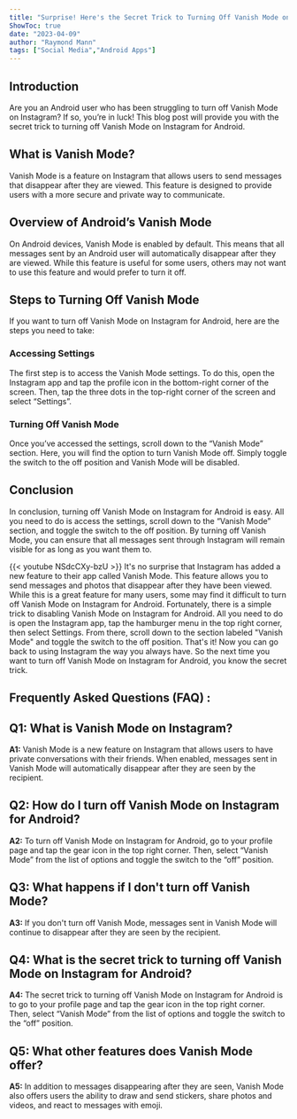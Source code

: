 ```yaml
---
title: "Surprise! Here's the Secret Trick to Turning Off Vanish Mode on Instagram for Android!"
ShowToc: true 
date: "2023-04-09"
author: "Raymond Mann" 
tags: ["Social Media","Android Apps"]
---
```

## Introduction 

Are you an Android user who has been struggling to turn off Vanish Mode on Instagram? If so, you’re in luck! This blog post will provide you with the secret trick to turning off Vanish Mode on Instagram for Android.

## What is Vanish Mode?

Vanish Mode is a feature on Instagram that allows users to send messages that disappear after they are viewed. This feature is designed to provide users with a more secure and private way to communicate.

## Overview of Android’s Vanish Mode

On Android devices, Vanish Mode is enabled by default. This means that all messages sent by an Android user will automatically disappear after they are viewed. While this feature is useful for some users, others may not want to use this feature and would prefer to turn it off.

## Steps to Turning Off Vanish Mode

If you want to turn off Vanish Mode on Instagram for Android, here are the steps you need to take:

### Accessing Settings

The first step is to access the Vanish Mode settings. To do this, open the Instagram app and tap the profile icon in the bottom-right corner of the screen. Then, tap the three dots in the top-right corner of the screen and select “Settings”.

### Turning Off Vanish Mode

Once you’ve accessed the settings, scroll down to the “Vanish Mode” section. Here, you will find the option to turn Vanish Mode off. Simply toggle the switch to the off position and Vanish Mode will be disabled.

## Conclusion

In conclusion, turning off Vanish Mode on Instagram for Android is easy. All you need to do is access the settings, scroll down to the “Vanish Mode” section, and toggle the switch to the off position. By turning off Vanish Mode, you can ensure that all messages sent through Instagram will remain visible for as long as you want them to.

{{< youtube NSdcCXy-bzU >}} 
It's no surprise that Instagram has added a new feature to their app called Vanish Mode. This feature allows you to send messages and photos that disappear after they have been viewed. While this is a great feature for many users, some may find it difficult to turn off Vanish Mode on Instagram for Android. Fortunately, there is a simple trick to disabling Vanish Mode on Instagram for Android. All you need to do is open the Instagram app, tap the hamburger menu in the top right corner, then select Settings. From there, scroll down to the section labeled "Vanish Mode" and toggle the switch to the off position. That's it! Now you can go back to using Instagram the way you always have. So the next time you want to turn off Vanish Mode on Instagram for Android, you know the secret trick.

## Frequently Asked Questions (FAQ) :
## Q1: What is Vanish Mode on Instagram?
**A1:** Vanish Mode is a new feature on Instagram that allows users to have private conversations with their friends. When enabled, messages sent in Vanish Mode will automatically disappear after they are seen by the recipient. 

## Q2: How do I turn off Vanish Mode on Instagram for Android?
**A2:** To turn off Vanish Mode on Instagram for Android, go to your profile page and tap the gear icon in the top right corner. Then, select “Vanish Mode” from the list of options and toggle the switch to the “off” position.

## Q3: What happens if I don't turn off Vanish Mode?
**A3:** If you don't turn off Vanish Mode, messages sent in Vanish Mode will continue to disappear after they are seen by the recipient.

## Q4: What is the secret trick to turning off Vanish Mode on Instagram for Android?
**A4:** The secret trick to turning off Vanish Mode on Instagram for Android is to go to your profile page and tap the gear icon in the top right corner. Then, select “Vanish Mode” from the list of options and toggle the switch to the “off” position.

## Q5: What other features does Vanish Mode offer?
**A5:** In addition to messages disappearing after they are seen, Vanish Mode also offers users the ability to draw and send stickers, share photos and videos, and react to messages with emoji.



